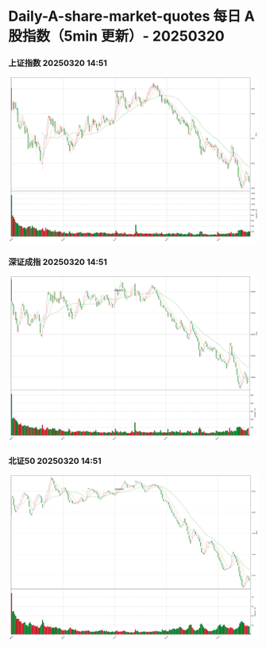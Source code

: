 
# Daily-A-share-market-quotes 每日 A 股指数（5min 更新）- 20250320

### 上证指数 20250320 14:51
![](./fig/2025/3/20250320-sh000001.png)

### 深证成指 20250320 14:51
![](./fig/2025/3/20250320-sz399001.png)

### 北证50 20250320 14:51
![](./fig/2025/3/20250320-bj899050.png)
